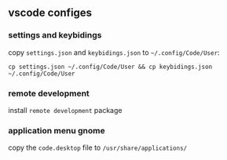 ## vscode configes
### settings and keybidings
copy `settings.json` and `keybidings.json` to `~/.config/Code/User`:

```
cp settings.json ~/.config/Code/User && cp keybidings.json ~/.config/Code/User
```
### remote development
install `remote development` package

### application menu gnome
copy the `code.desktop` file to `/usr/share/applications/`
